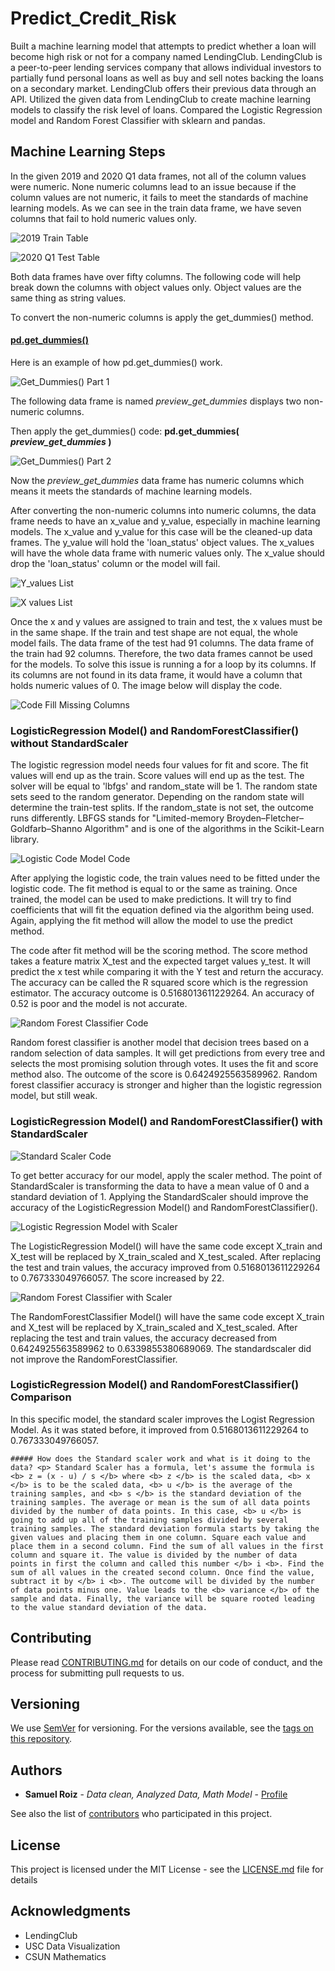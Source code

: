 # Predict_Credit_Risk
<p>
Built a machine learning model that attempts to predict whether a loan will become high risk or not for a company named LendingClub. LendingClub is a peer-to-peer lending services company that allows individual investors to partially fund personal loans as well as buy and sell notes backing the loans on a secondary market. LendingClub offers their previous data through an API. Utilized the given data from LendingClub to create machine learning models to classify the risk level of loans. Compared the Logistic Regression model and Random Forest Classifier with sklearn and pandas. 
</p>





## Machine Learning Steps

<p>
In the given 2019 and 2020 Q1 data frames, not all of the column values were numeric. None numeric columns lead to an issue because if the column values are not numeric,  it fails to meet the standards of machine learning models. As we can see in the train data frame, we have seven columns that fail to hold numeric values only. 
</p>

![2019 Train Table](https://github.com/samuelroiz/Predict_Credit_Risk/blob/main/Images/train_df_aka_2019.png)

![2020 Q1 Test Table](https://github.com/samuelroiz/Predict_Credit_Risk/blob/main/Images/test_df_aka_2020_q1.png)

<p>
Both data frames have over fifty columns. The following code will help break down the columns with object values only. Object values are the same thing as string values. 
</p>

<p>
To convert the non-numeric columns is apply the get_dummies() method.
</p>

#### <u> pd.get_dummies() </u>

<p>
Here is an example of how pd.get_dummies() work.
</p> 

![Get_Dummies() Part 1](https://github.com/samuelroiz/Predict_Credit_Risk/blob/main/Images/example_get_dummies_part_1.png) <p> The following data frame is named <i> preview_get_dummies </i> displays two non-numeric columns. </p>

<p>
  Then apply the get_dummies() code: <b> pd.get_dummies(<i> preview_get_dummies </i>) </b>
</p>

![Get_Dummies() Part 2](https://github.com/samuelroiz/Predict_Credit_Risk/blob/main/Images/example_get_dummies_part_2.png)

<p>
Now the <i> preview_get_dummies </i> data frame has numeric columns which means it meets the standards of machine learning models.
</p>

<p>
After converting the non-numeric columns into numeric columns, the data frame needs to have an x_value and y_value, especially in machine learning models. The x_value and y_value for this case will be the cleaned-up data frames. The y_value will hold the 'loan_status' object values. The x_values will have the whole data frame with numeric values only. The x_value should drop the 'loan_status' column or the model will fail. 
</p>

![Y_values List](https://github.com/samuelroiz/Predict_Credit_Risk/blob/main/Images/y_values_list.png)

![X values List](https://github.com/samuelroiz/Predict_Credit_Risk/blob/main/Images/x_values_list.png)

<p>
Once the x and y values are assigned to train and test, the x values must be in the same shape. If the train and test shape are not equal, the whole model fails. The data frame of the test had 91 columns. The data frame of the train had 92 columns. Therefore, the two data frames cannot be used for the models. To solve this issue is running a for a loop by its columns. If its columns are not found in its data frame,  it would have a column that holds numeric values of 0. The image below will display the code. 
</p>

![Code Fill Missing Columns](https://github.com/samuelroiz/Predict_Credit_Risk/blob/main/Images/code_to_fill_missing_columns.png)

### LogisticRegression Model() and RandomForestClassifier() without StandardScaler


<p>
The logistic regression model needs four values for fit and score. The fit values will end up as the train. Score values will end up as the test. The solver will be equal to 'lbfgs' and random_state will be 1. The random state sets seed to the random generator. Depending on the random state will determine the train-test splits. If the random_state is not set, the outcome runs differently. LBFGS stands for "Limited-memory Broyden–Fletcher–Goldfarb–Shanno Algorithm" and is one of the algorithms in the Scikit-Learn library. 
</p>

![Logistic Code Model Code](https://github.com/samuelroiz/Predict_Credit_Risk/blob/main/Images/logitic_regression_model_code.png) 

<p>
After applying the logistic code, the train values need to be fitted under the logistic code. The fit method is equal to or the same as training. Once trained, the model can be used to make predictions. It will try to find coefficients that will fit the equation defined via the algorithm being used. Again, applying the fit method will allow the model to use the predict method. 
</p>

<p>
The code after fit method will be the scoring method. The score method takes a feature matrix X_test and the expected target values y_test. It will predict the x test while comparing it with the Y test and return the accuracy. The accuracy can be called the R squared score which is the regression estimator. The accuracy outcome is 0.5168013611229264. An accuracy of 0.52 is poor and the model is not accurate. 
</p>

![Random Forest Classifier Code](https://github.com/samuelroiz/Predict_Credit_Risk/blob/main/Images/random_forest_classifier_code.png)

<p>
Random forest classifier is another model that decision trees based on a random selection of data samples. It will get predictions from every tree and selects the most promising solution through votes. It uses the fit and score method also. The outcome of the score is 0.6424925563589962. Random forest classifier accuracy is stronger and higher than the logistic regression model, but still weak. 
</p>

### LogisticRegression Model() and RandomForestClassifier() with StandardScaler

![Standard Scaler Code](https://github.com/samuelroiz/Predict_Credit_Risk/blob/main/Images/standard_scaler_code.png)

<p>
To get better accuracy for our model, apply the scaler method. The point of StandardScaler is transforming the data to have a mean value of 0 and a standard deviation of 1. Applying the StandardScaler should improve the accuracy of the LogisticRegression Model() and RandomForestClassifier().
</p>

![Logistic Regression Model with Scaler](https://github.com/samuelroiz/Predict_Credit_Risk/blob/main/Images/logitic_regression_model_code_with_scaler.png)

<p>
The LogisticRegression Model() will have the same code except X_train and X_test will be replaced by X_train_scaled and X_test_scaled. After replacing the test and train values, the accuracy improved from 0.5168013611229264 to 0.767333049766057. The score increased by 22. 
</p>

![Random Forest Classifier with Scaler](https://github.com/samuelroiz/Predict_Credit_Risk/blob/main/Images/random_forest_classifier_code_with_scaler.png) 

<p>
The RandomForestClassifier Model() will have the same code except X_train and X_test will be replaced by X_train_scaled and X_test_scaled. After replacing the test and train values, the accuracy decreased from 0.6424925563589962 to 0.6339855380689069. The standardscaler did not improve the RandomForestClassifier. 
</p>

### LogisticRegression Model() and RandomForestClassifier() Comparison

<p>
  In this specific model, the standard scaler improves the Logist Regression Model. As it was stated before, it improved from 0.5168013611229264 to 0.767333049766057.
</p>

    ##### How does the Standard scaler work and what is it doing to the data? <p> Standard Scaler has a formula, let's assume the formula is <b> z = (x - u) / s </b> where <b> z </b> is the scaled data, <b> x </b> is to be the scaled data, <b> u </b> is the average of the training samples, and <b> s </b> is the standard deviation of the training samples. The average or mean is the sum of all data points divided by the number of data points. In this case, <b> u </b> is going to add up all of the training samples divided by several training samples. The standard deviation formula starts by taking the given values and placing them in one column. Square each value and place them in a second column. Find the sum of all values in the first column and square it. The value is divided by the number of data points in first the column and called this number </b> i <b>. Find the sum of all values in the created second column. Once find the value, subtract it by </b> i <b>. The outcome will be divided by the number of data points minus one. Value leads to the <b> variance </b> of the sample and data. Finally, the variance will be square rooted leading to the value standard deviation of the data. 
</p>

## Contributing

Please read [CONTRIBUTING.md](https://gist.github.com/samuelroiz/1af49ec9eea365bc845ba04c5071a976) for details on our code of conduct, and the process for submitting pull requests to us.

## Versioning

We use [SemVer](http://semver.org/) for versioning. For the versions available, see the [tags on this repository](https://github.com/your/project/tags). 

## Authors

* **Samuel Roiz** - *Data clean, Analyzed Data, Math Model* - [Profile](https://github.com/samuelroiz)

See also the list of [contributors](https://github.com/samuelroiz) who participated in this project.

## License

This project is licensed under the MIT License - see the [LICENSE.md](https://gist.github.com/samuelroiz/1af49ec9eea365bc845ba04c5071a976) file for details

## Acknowledgments

* LendingClub 
* USC Data Visualization
* CSUN Mathematics

